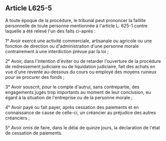 Article L625-5
----
A toute époque de la procédure, le tribunal peut prononcer la faillite
personnelle de toute personne mentionnée à l'article L. 625-1 contre laquelle a
été relevé l'un des faits ci-après :

1° Avoir exercé une activité commerciale, artisanale ou agricole ou une fonction
de direction ou d'administration d'une personne morale contrairement à une
interdiction prévue par la loi ;

2° Avoir, dans l'intention d'éviter ou de retarder l'ouverture de la procédure
de redressement judiciaire ou de liquidation judiciaire, fait des achats en vue
d'une revente au-dessous du cours ou employé des moyens ruineux pour se procurer
des fonds ;

3° Avoir souscrit, pour le compte d'autrui, sans contrepartie, des engagements
jugés trop importants au moment de leur conclusion, eu égard à la situation de
l'entreprise ou de la personne morale ;

4° Avoir payé ou fait payer, après cessation des paiements et en connaissance de
cause de celle-ci, un créancier au préjudice des autres créanciers ;

5° Avoir omis de faire, dans le délai de quinze jours, la déclaration de l'état
de cessation de paiements.
